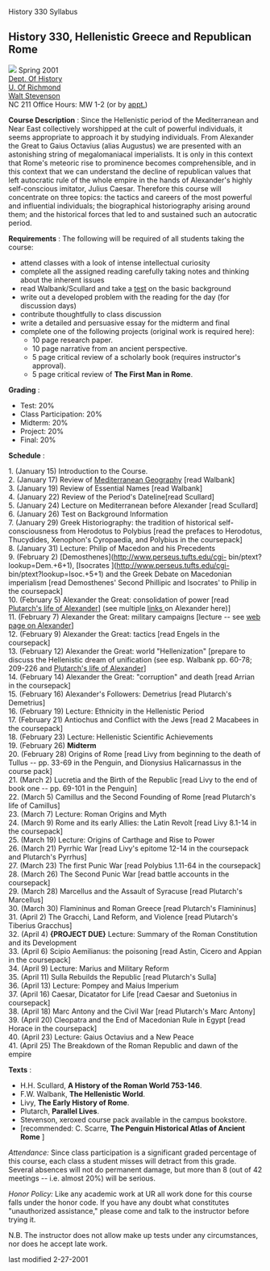 History 330 Syllabus

## History 330, Hellenistic Greece and Republican Rome

![](images/alex.gif) Spring 2001  
[Dept. Of History](http://www.richmond.edu/~history/)  
[U. Of Richmond](http://www.richmond.edu/)  
[Walt Stevenson](http://www.richmond.edu/~wstevens/)  
NC 211 Office Hours: MW 1-2 (or by [appt.](mailto:wstevens@richmond.edu))  

**Course Description** : Since the Hellenistic period of the Mediterranean and
Near East collectively worshipped at the cult of powerful individuals, it
seems appropriate to approach it by studying individuals. From Alexander the
Great to Gaius Octavius (alias Augustus) we are presented with an astonishing
string of megalomaniacal imperialists. It is only in this context that Rome's
meteoric rise to prominence becomes comprehensible, and in this context that
we can understand the decline of republican values that left autocratic rule
of the whole empire in the hands of Alexander's highly self-conscious
imitator, Julius Caesar. Therefore this course will concentrate on three
topics: the tactics and careers of the most powerful and influential
individuals; the biographical historiography arising around them; and the
historical forces that led to and sustained such an autocratic period.

**Requirements** : The following will be required of all students taking the
course:

  * attend classes with a look of intense intellectual curiosity 
  * complete all the assigned reading carefully taking notes and thinking about the inherent issues 
  * read Walbank/Scullard and take a [test](his330facts.htm) on the basic background 
  * write out a developed problem with the reading for the day (for discussion days) 
  * contribute thoughtfully to class discussion 
  * write a detailed and persuasive essay for the midterm and final 
  * complete one of the following projects (original work is required here): 
    * 10 page research paper. 
    * 10 page narrative from an ancient perspective. 
    * 5 page critical review of a scholarly book (requires instructor's approval). 
    * 5 page critical review of **The First Man in Rome**.  

**Grading** :

  * Test: 20% 
  * Class Participation: 20% 
  * Midterm: 20% 
  * Project: 20% 
  * Final: 20% 

**Schedule** :

1\. (January 15) Introduction to the Course.  
2\. (January 17) Review of [Mediterranean
Geography](http://library.thinkquest.org/10805/alexmap.html) [read Walbank]  
3\. (January 19) Review of Essential Names [read Walbank]  
4\. (January 22) Review of the Period's Dateline[read Scullard]  
5\. (January 24) Lecture on Mediterranean before Alexander [read Scullard]  
6\. (January 26) Test on Background Information  
7\. (January 29) Greek Historiography: the tradition of historical self-
consciousness from Herodotus to Polybius [read the prefaces to Herodotus,
Thucydides, Xenophon's Cyropaedia, and Polybius in the coursepack]  
8\. (January 31) Lecture: Philip of Macedon and his Precedents  
9\. (February 2) [Demosthenes](http://www.perseus.tufts.edu/cgi-
bin/ptext?lookup=Dem.+6+1), [Isocrates ](http://www.perseus.tufts.edu/cgi-
bin/ptext?lookup=Isoc.+5+1) and the Greek Debate on Macedonian imperialism
[read Demosthenes' Second Phillipic and Isocrates' to Philip in the
coursepack]  
10\. (February 5) Alexander the Great: consolidation of power [read
[Plutarch's life of
Alexander](http://classics.mit.edu/Plutarch/alexandr.html)] (see multiple [
links ](http://www.isidore-of-seville.com/Alexanderama.html) on Alexander
here)]  
11\. (February 7) Alexander the Great: military campaigns [lecture -- see [
web page on
Alexander](http://www.richmond.edu/academics/a&s/classics/students/brownie/index.html)]  
12\. (February 9) Alexander the Great: tactics [read Engels in the coursepack]  
13\. (February 12) Alexander the Great: world "Hellenization" [prepare to
discuss the Hellenistic dream of unification (see esp. Walbank pp. 60-78;
209-226 and [Plutarch's life of
Alexander](http://classics.mit.edu/Plutarch/alexandr.html)]  
14\. (February 14) Alexander the Great: "corruption" and death [read Arrian in
the coursepack]  
15\. (February 16) Alexander's Followers: Demetrius [read Plutarch's
Demetrius]  
16\. (February 19) Lecture: Ethnicity in the Hellenistic Period  
17\. (February 21) Antiochus and Conflict with the Jews [read 2 Macabees in
the coursepack]  
18\. (February 23) Lecture: Hellenistic Scientific Achievements  
19\. (February 26) **Midterm**  
20\. (February 28) Origins of Rome [read Livy from beginning to the death of
Tullus -- pp. 33-69 in the Penguin, and Dionysius Halicarnassus in the course
pack]  
21\. (March 2) Lucretia and the Birth of the Republic [read Livy to the end of
book one -- pp. 69-101 in the Penguin]  
22\. (March 5) Camillus and the Second Founding of Rome [read Plutarch's life
of Camillus]  
23\. (March 7) Lecture: Roman Origins and Myth  
24\. (March 9) Rome and its early Allies: the Latin Revolt [read Livy 8.1-14
in the coursepack]  
25\. (March 19) Lecture: Origins of Carthage and Rise to Power  
26\. (March 21) Pyrrhic War [read Livy's epitome 12-14 in the coursepack and
Plutarch's Pyrrhus]  
27\. (March 23) The first Punic War [read Polybius 1.11-64 in the coursepack]  
28\. (March 26) The Second Punic War [read battle accounts in the coursepack]  
29\. (March 28) Marcellus and the Assault of Syracuse [read Plutarch's
Marcellus]  
30\. (March 30) Flamininus and Roman Greece [read Plutarch's Flamininus]  
31\. (April 2) The Gracchi, Land Reform, and Violence [read Plutarch's
Tiberius Gracchus]  
32\. (April 4) **{PROJECT DUE}** Lecture: Summary of the Roman Constitution
and its Development  
33\. (April 6) Scipio Aemilianus: the poisoning [read Astin, Cicero and Appian
in the coursepack]  
34\. (April 9) Lecture: Marius and Military Reform  
35\. (April 11) Sulla Rebuilds the Republic [read Plutarch's Sulla]  
36\. (April 13) Lecture: Pompey and Maius Imperium  
37\. (April 16) Caesar, Dicatator for Life [read Caesar and Suetonius in
coursepack]  
38\. (April 18) Marc Antony and the Civil War [read Plutarch's Marc Antony]  
39\. (April 20) Cleopatra and the End of Macedonian Rule in Egypt [read Horace
in the coursepack]  
40\. (April 23) Lecture: Gaius Octavius and a New Peace  
41\. (April 25) The Breakdown of the Roman Republic and dawn of the empire  

**Texts** :

  * H.H. Scullard, **A History of the Roman World 753-146**. 
  * F.W. Walbank, **The Hellenistic World**. 
  * Livy, **The Early History of Rome**. 
  * Plutarch, **Parallel Lives**. 
  * Stevenson, xeroxed course pack available in the campus bookstore. 
  * [recommended: C. Scarre, **The Penguin Historical Atlas of Ancient Rome** ] 

_Attendance:_ Since class participation is a significant graded percentage of
this course, each class a student misses will detract from this grade. Several
absences will not do permanent damage, but more than 8 (out of 42 meetings --
i.e. almost 20%) will be serious.

_Honor Policy:_ Like any academic work at UR all work done for this course
falls under the honor code. If you have any doubt what constitutes
"unauthorized assistance," please come and talk to the instructor before
trying it.

N.B. The instructor does not allow make up tests under any circumstances, nor
does he accept late work.

last modified 2-27-2001

